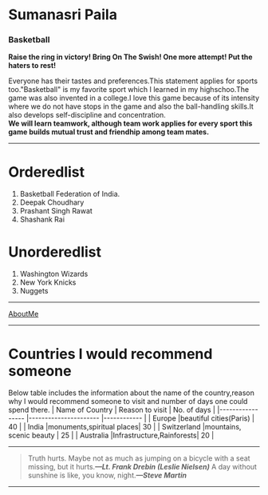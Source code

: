 # Sumanasri Paila
### Basketball
**Raise the ring in victory! Bring On The Swish! One more attempt! Put the haters to rest!**

Everyone has their tastes and preferences.This statement applies for sports too."Basketball" is my favorite sport which I learned in my highschoo.The game was also invented in a college.I love this game because of its intensity where we do not have stops in the game and also the ball-handling skills.It also develops self-discipline and concentration.<br>**We will learn teamwork, although team work applies for every sport this game builds mutual trust and friendhip among team mates.**

-------
# Orderedlist
1. Basketball Federation of India.
2. Deepak Choudhary
3. Prashant Singh Rawat
4. Shashank Rai

# Unorderedlist
1. Washington Wizards
2. New York Knicks
3. Nuggets

------

[AboutMe](https://github.com/Sumanareddy13/assignment2-paila/commit/63f13f6760855473d2dcf68ece72499ae1e09010)

---------

# Countries I would recommend someone

Below table includes the information about the name of the country,reason why I would recommend someone to visit and number of days one could spend there.
| Name of Country  | Reason to visit          | No. of days |
|----------------- |----------------------    |------------ |
| Europe           |beautiful cities(Paris)   | 40          |
| India            |monuments,spiritual places| 30          |
| Switzerland      |mountains, scenic beauty  | 25          |
| Australia        |Infrastructure,Rainforests| 20          |

-----------
 >Truth hurts. Maybe not as much as jumping on a bicycle with a seat missing, but it hurts.***—Lt. Frank Drebin (Leslie Nielsen)***
 >A day without sunshine is like, you know, night.***—Steve Martin***

 -----------


